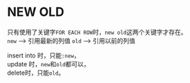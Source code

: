 # NEW OLD

只有使用了关键字`FOR EACH ROW`时，`new old`这两个关键字才存在。  
`new` --> 引用最新的列值
`old` --> 引用以前的列值

insert into 时，只能`:new`，  
update 时，`new`和`old`都可以，  
delete时，只能`old`。